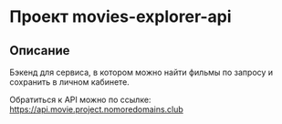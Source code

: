 # Проект movies-explorer-api
## Описание
Бэкенд для сервиса, в котором можно найти фильмы по запросу и сохранить в личном кабинете.

Обратиться к API можно по ссылке:
https://api.movie.project.nomoredomains.club
